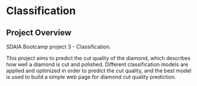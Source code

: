 # Classification
## Project Overview
SDAIA Bootcamp project 3 - Classification. 

This project aims to predict the cut quality of the diamond, which describes how well a diamond is cut and polished. Different classification models are applied and optimized in order to predict the cut quality, and the best model is used to build a simple web page for diamond cut quality prediction.
